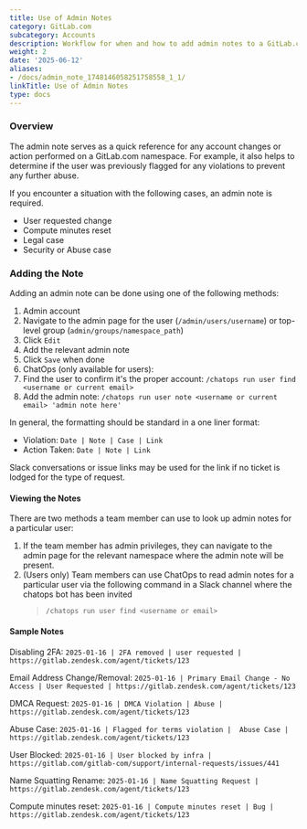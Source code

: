 ```yaml
---
title: Use of Admin Notes
category: GitLab.com
subcategory: Accounts
description: Workflow for when and how to add admin notes to a GitLab.com account
weight: 2
date: '2025-06-12'
aliases:
- /docs/admin_note_1748146058251758558_1_1/
linkTitle: Use of Admin Notes
type: docs
---
```


### Overview

The admin note serves as a quick reference for any account changes or action performed on a GitLab.com namespace. For example, it also helps to determine if the user was previously flagged for any violations to prevent any further abuse.

If you encounter a situation with the following cases, an admin note is required.

- User requested change
- Compute minutes reset
- Legal case
- Security or Abuse case

### Adding the Note

Adding an admin note can be done using one of the following methods:

1. Admin account
1. Navigate to the admin page for the user (`/admin/users/username`) or top-level group (`admin/groups/namespace_path`)
1. Click `Edit`
1. Add the relevant admin note
1. Click `Save` when done
1. ChatOps (only available for users):
1. Find the user to confirm it's the proper account: `/chatops run user find <username or current email>`
1. Add the admin note: `/chatops run user note <username or current email> 'admin note here'`

In general, the formatting should be standard in a one liner format:

- Violation: `Date | Note | Case | Link`
- Action Taken: `Date | Note | Link`

Slack conversations or issue links may be used for the link if no ticket is lodged for the type of request.

#### Viewing the Notes

There are two methods a team member can use to look up admin notes for a particular user:

1. If the team member has admin privileges, they can navigate to the admin page for the relevant namespace where the admin note will be present.
1. (Users only) Team members can use ChatOps to read admin notes for a particular user via the following command in a Slack channel where the chatops bot has been invited
   > `/chatops run user find <username or email>`

#### Sample Notes

Disabling 2FA:
`2025-01-16 | 2FA removed | user requested | https://gitlab.zendesk.com/agent/tickets/123`

Email Address Change/Removal:
`2025-01-16 | Primary Email Change - No Access | User Requested | https://gitlab.zendesk.com/agent/tickets/123`

DMCA Request:
`2025-01-16 | DMCA Violation | Abuse | https://gitlab.zendesk.com/agent/tickets/123`

Abuse Case:
`2025-01-16 | Flagged for terms violation |  Abuse Case | https://gitlab.zendesk.com/agent/tickets/123`

User Blocked:
`2025-01-16 | User blocked by infra | https://gitlab.com/gitlab-com/support/internal-requests/issues/441`

Name Squatting Rename:
`2025-01-16 | Name Squatting Request | https://gitlab.zendesk.com/agent/tickets/123`

Compute minutes reset:
`2025-01-16 | Compute minutes reset | Bug | https://gitlab.zendesk.com/agent/tickets/123`
